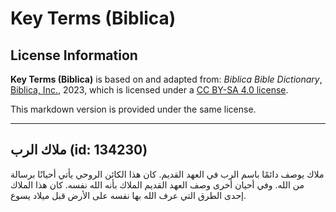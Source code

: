# Key Terms (Biblica)

## License Information

**Key Terms (Biblica)** is based on and adapted from: _Biblica Bible Dictionary_, [Biblica, Inc.](https://www.biblica.com/), 2023, which is licensed under a [CC BY-SA 4.0 license](https://creativecommons.org/licenses/by-sa/4.0/legalcode.en).

This markdown version is provided under the same license.



--------------------------------

## ملاك الرب (id: 134230)

ملاك يوصف دائمًا باسم الرب في العهد القديم. كان هذا الكائن الروحي يأتي أحيانًا برسالة من الله. وفي أحيان أخرى وصف العهد القديم الملاك بأنه الله نفسه. كان هذا الملاك إحدى الطرق التي عرف الله بها نفسه على الأرض قبل ميلاد يسوع.


